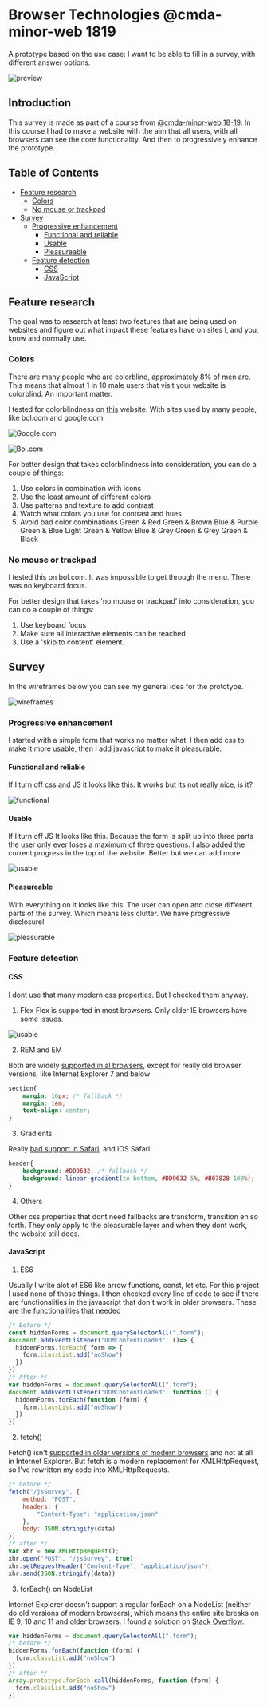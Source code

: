 # Browser Technologies @cmda-minor-web 1819

A prototype based on the use case: I want to be able to fill in a survey, with different answer options.

![preview](screens/screenshot.png)

## Introduction
This survey is made as part of a course from [@cmda-minor-web 18-19](https://github.com/cmda-minor-web/browser-technologies-1819). In this course I had to make a website with the aim that all users, with all browsers can see the core functionality. And then to progressively enhance the prototype.

## Table of Contents

- [Feature research](#feature-research)
  - [Colors](#Colors)
  - [No mouse or trackpad](#no-mouse-or-trackpad)
- [Survey](#survey)
  - [Progressive enhancement](#progressive-enhancement)
    - [Functional and reliable](#functional-and-reliable)
    - [Usable](#usable)
    - [Pleasureable](#pleasureable)
  - [Feature detection](#feature-detection)
    - [CSS](#css)
    - [JavaScript](#javascript)


## Feature research
The goal was to research at least two features that are being used on websites and figure out what impact these features have on sites I, and you, know and normally use.

### Colors

There are many people who are colorblind, approximately 8% of men are. This means that almost 1 in 10 male users that visit your website is colorblind. An important matter.

I tested for colorblindness on [this](https://www.toptal.com/designers/colorfilter/) website. With sites used by many people, like bol.com and google.com

![Google.com](google.png)

![Bol.com](colorblind.png)

For better design that takes colorblindness into consideration, you can do a couple of things: 
1. Use colors in combination with icons
2. Use the least amount of different colors
3. Use patterns and texture to add contrast
4. Watch what colors you use for contrast and hues
5. Avoid bad color combinations 
Green & Red
Green & Brown
Blue & Purple
Green & Blue
Light Green & Yellow
Blue & Grey
Green & Grey
Green & Black

### No mouse or trackpad

I tested this on bol.com. It was impossible to get through the menu. There was no keyboard focus.

For better design that takes 'no mouse or trackpad' into consideration, you can do a couple of things: 

1. Use keyboard focus
2. Make sure all interactive elements can be reached
3. Use a 'skip to content' element.

## Survey

In the wireframes below you can see my general idea for the prototype.

![wireframes](screens/wireframes.jpeg)

### Progressive enhancement
I started with a simple form that works no matter what. I then add css to make it more usable, then I add javascript to make it pleasurable.

#### Functional and reliable
If I turn off css and JS it looks like this. It works but its not really nice, is it?

![functional](screens/functional.png)

#### Usable
If I turn off JS It looks like this. Because the form is split up into three parts the user only ever loses a maximum of three questions. I also added the current progress in the top of the website. Better but we can add more.

![usable](screens/usable.png)

#### Pleasureable
With everything on it looks like this. The user can open and close different parts of the survey. Which means less clutter. We have progressive disclosure!

![pleasurable](screens/pleasurable.png)

### Feature detection

#### CSS

I dont use that many modern css properties. But I checked them anyway.

1. Flex
Flex is supported in most browsers. Only older IE browsers have some issues.

![usable](screens/flex.png)

2. REM and EM

Both are widely [supported in al browsers](https://caniuse.com/#search=rem), except for really old browser versions, like Internet Explorer 7 and below

```CSS 
section{
    margin: 16px; /* fallback */
    margin: 1em;
    text-align: center;
}
```

3. Gradients

Really [bad support in Safari](https://caniuse.com/#search=css%20gradient), and iOS Safari. 

```CSS
header{
    background: #DD9632; /* fallback */
    background: linear-gradient(to bottom, #DD9632 5%, #B07828 100%);
}
```

4. Others

Other css properties that dont need fallbacks are transform, transition en so forth. They only apply to the pleasurable layer and when they dont work, the website still does.

#### JavaScript

1. ES6

Usually I write alot of ES6 like arrow functions, const, let etc. For this project I used none of those things. I then checked every line of code to see if there are functionalities in the javascript that don't work in older browsers. These are the functionalities that needed 

```JavaScript
/* Before */
const hiddenForms = document.querySelectorAll(".form");
document.addEventListener("DOMContentLoaded", ()=> {
  hiddenForms.forEach{ form => {
    form.classList.add("noShow")
  })
})
/* After */
var hiddenForms = document.querySelectorAll(".form");
document.addEventListener("DOMContentLoaded", function () {
  hiddenForms.forEach(function (form) {
    form.classList.add("noShow")
  })
})
```

2. fetch()

Fetch() isn't [supported in older versions of modern browsers](https://caniuse.com/#search=fetch) and not at all in Internet Explorer. But fetch is a modern replacement for XMLHttpRequest, so I've rewritten my code into XMLHttpRequests.

```JavaScript
/* before */
fetch("/jsSurvey", {
    method: "POST",
    headers: {
        "Content-Type": "application/json"
    },
    body: JSON.stringify(data)
})
/* after */
var xhr = new XMLHttpRequest();
xhr.open("POST", "/jsSurvey", true);
xhr.setRequestHeader("Content-Type", "application/json");
xhr.send(JSON.stringify(data))
```

3. forEach() on NodeList

Internet Explorer doesn't support a regular forEach on a NodeList (neither do old versions of modern browsers), which means the entire site breaks on IE 9, 10 and 11 and older browsers. I found a solution on [Stack Overflow](https://stackoverflow.com/questions/13433799/why-doesnt-nodelist-have-foreach).

```JavaScript
var hiddenForms = document.querySelectorAll(".form");
/* before */
hiddenForms.forEach(function (form) {
  form.classList.add("noShow")
})
/* after */
Array.prototype.forEach.call(hiddenForms, function (form) {
  form.classList.add("noShow")
})
```
